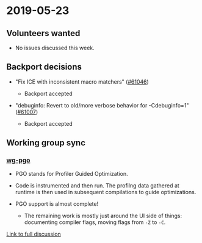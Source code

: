 # 2019-05-23

## Volunteers wanted

- No issues discussed this week.

## Backport decisions

- "Fix ICE with inconsistent macro matchers" ([#61046](https://github.com/rust-lang/rust/pull/61046))
  - Backport accepted

- "debuginfo: Revert to old/more verbose behavior for -Cdebuginfo=1" ([#61007](https://github.com/rust-lang/rust/pull/61007))
  - Backport accepted

## Working group sync

### [wg-pgo](../../../working-groups/pgo/)

- PGO stands for Profiler Guided Optimization.

- Code is instrumented and then run. The profilng data gathered at runtime is then used in subsequent compilations to guide optimizations. 

- PGO support is almost complete!
  - The remaining work is mostly just around the UI side of things: documenting compiler flags, moving flags from `-Z` to `-C`.

[Link to full discussion](https://rust-lang.zulipchat.com/#narrow/stream/131828-t-compiler/topic/weekly.20meeting.202019-05-23.20.2354818/near/166368190)
